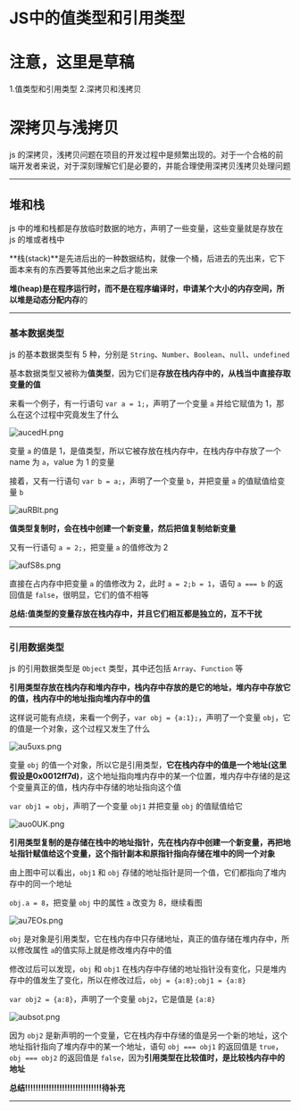 # JS中的值类型和引用类型
# 注意，这里是草稿
1.值类型和引用类型
2.深拷贝和浅拷贝

# 深拷贝与浅拷贝

js 的深拷贝，浅拷贝问题在项目的开发过程中是频繁出现的。对于一个合格的前端开发者来说，对于深刻理解它们是必要的，并能合理使用深拷贝浅拷贝处理问题  

----

## 堆和栈

js 中的堆和栈都是存放临时数据的地方，声明了一些变量，这些变量就是存放在 js 的堆或者栈中  

**栈(stack)**是先进后出的一种数据结构，就像一个桶，后进去的先出来，它下面本来有的东西要等其他出来之后才能出来  

**堆(heap)**是在程序运行时，而不是在程序编译时，申请某个大小的内存空间，所以堆是**动态分配内存**的  

----

### 基本数据类型

js 的基本数据类型有 5 种，分别是 `String`、`Number`、`Boolean`、`null`、`undefined`  

基本数据类型又被称为**值类型**，因为它们是**存放在栈内存中的，从栈当中直接存取变量的值**  

来看一个例子，有一行语句 `var a = 1;`，声明了一个变量 `a` 并给它赋值为 1，那么在这个过程中究竟发生了什么  

![aucedH.png](https://s1.ax1x.com/2020/07/30/aucedH.png)  

变量 `a` 的值是 1，是值类型，所以它被存放在栈内存中，在栈内存中存放了一个 name 为 `a`，value 为 1 的变量  

接着，又有一行语句 `var b = a;`，声明了一个变量 `b`，并把变量 `a` 的值赋值给变量 `b`  

![auRBlt.png](https://s1.ax1x.com/2020/07/30/auRBlt.png)  

**值类型复制时，会在栈中创建一个新变量，然后把值复制给新变量**  

又有一行语句 `a = 2;`，把变量 `a` 的值修改为 2  

![aufS8s.png](https://s1.ax1x.com/2020/07/30/aufS8s.png)  

直接在占内存中把变量 `a` 的值修改为 2，此时 `a = 2;b = 1`，语句 `a === b` 的返回值是 `false`，很明显，它们的值不相等  

**总结:值类型的变量存放在栈内存中，并且它们相互都是独立的，互不干扰**

----

### 引用数据类型

js 的引用数据类型是 `Object` 类型，其中还包括 `Array`、`Function` 等  

**引用类型存放在栈内存和堆内存中，栈内存中存放的是它的地址，堆内存中存放它的值，栈内存中的地址指向堆内存中的值**  

这样说可能有点绕，来看一个例子，`var obj = {a:1};`，声明了一个变量 `obj`，它的值是一个对象，这个过程又发生了什么  

![au5uxs.png](https://s1.ax1x.com/2020/07/30/au5uxs.png)  

变量 `obj` 的值一个对象，所以它是引用类型，**它在栈内存中的值是一个地址(这里假设是0x0012ff7d)**，这个地址指向堆内存中的某一个位置，堆内存中存储的是这个变量真正的值，栈内存中存储的地址指向这个值  

`var obj1 = obj`，声明了一个变量 `obj1` 并把变量 `obj` 的值赋值给它  

![auo0UK.png](https://s1.ax1x.com/2020/07/30/auo0UK.png)  

**引用类型复制的是存储在栈中的地址指针，先在栈内存中创建一个新变量，再把地址指针赋值给这个变量，这个指针副本和原指针指向存储在堆中的同一个对象**  

由上图中可以看出，`obj1` 和 `obj` 存储的地址指针是同一个值，它们都指向了堆内存中的同一个地址  

`obj.a = 8`，把变量 `obj` 中的属性 `a` 改变为 8，继续看图  

![au7EOs.png](https://s1.ax1x.com/2020/07/30/au7EOs.png)  

`obj` 是对象是引用类型，它在栈内存中只存储地址，真正的值存储在堆内存中，所以修改属性 `a`的值实际上就是修改堆内存中的值  

修改过后可以发现，`obj` 和 `obj1` 在栈内存中存储的地址指针没有变化，只是堆内存中的值发生了变化，所以在修改过后，`obj = {a:8};obj1 = {a:8}`  

`var obj2 = {a:8}`，声明了一个变量 `obj2`，它是值是 `{a:8}`  

![aubsot.png](https://s1.ax1x.com/2020/07/30/aubsot.png)  

因为 `obj2` 是新声明的一个变量，它在栈内存中存储的值是另一个新的地址，这个地址指针指向了堆内存中的某一个地址，语句 `obj === obj1` 的返回值是 `true`，`obj === obj2` 的返回值是 `false`，因为**引用类型在比较值时，是比较栈内存中的地址**  

**总结!!!!!!!!!!!!!!!!!!!!!!!!!!!!!待补充**

----



